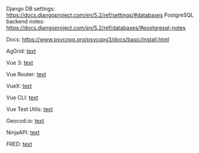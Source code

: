 Django DB settings: https://docs.djangoproject.com/en/5.2/ref/settings/#databases
PostgreSQL backend notes: https://docs.djangoproject.com/en/5.2/ref/databases/#postgresql-notes

Docs: https://www.psycopg.org/psycopg3/docs/basic/install.html

AgGrid: [text](https://www.ag-grid.com/vue-data-grid/getting-started/)

Vue 3: [text](https://vuejs.org/guide/introduction.html)

Vue Router: [text](https://router.vuejs.org/introduction.html)

VueX: [text](https://vuex.vuejs.org/introduction.html)

Vue CLI: [text](https://cli.vuejs.org/introduction.html)

Vue Test Utils: [text](https://vue-test-utils.vuejs.org/introduction.html)

Geocod.io: [text](https://www.geocod.io/docs/?python#introduction)    

NinjaAPI: [text](https://api-ninjas.com/docs/interestrate)

FRED: [text](https://fred.stlouisfed.org/docs/api/fred/#General_Documentation)